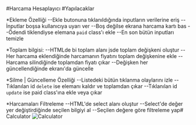 #Harcama Hesaplayıcı
#Yapılacaklar

*Ekleme Özelliği
--Ekle butonuna tıklanıldığında inputların verilerine eriş
--İnputlar boşsa kullanıcıya uyarı ver
--Boş değilse ekrana harcama kartı bas
--Ödendi tiklendiyse elemana `paid` class'ı ekle
--En son bütün inputları temizle

*Toplam bilgisi:
--HTMLde bi toplam alanı jsde toplam değişkeni oluştur
--Her harcama eklendiğinde harcamanın fiyatını toplam değişkenine ekle
--Harcama silindiğinde toplamdan fiyatı çıkar
--Değişken her güncellendiğinde ekranı'da güncelle

*Silme | Güncelleme Özelliği
--Listedeki bütün tıklanma olaylarını izle
--Tıklanılan id `delete` ise elemanı kaldır ve toplamdan çıkar
--Tıklanılan id `update` ise paid class'ına ekle veya çıkar

*Harcamaları Filtreleme
--HTML'de select alanı oluştur
--Select'de değer yer değiştirdiğinde seçilen bilgiyi al
--Seçilen değere göre filtreleme yap# Calculator
![Calculator](https://github.com/evliyademiray/Calculator/assets/139562305/2acdcddb-90d6-41f1-a5a6-dbbc3370bae4)

